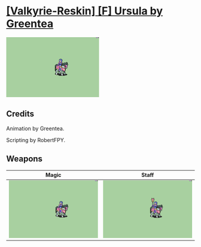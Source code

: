 # [\[Valkyrie-Reskin\] \[F\] Ursula by Greentea](./)
 

<img src="./6.%20Magic/Magic_000.png" alt="[Valkyrie-Reskin] [F] Ursula by Greentea standing" />

## Credits

Animation by Greentea.

Scripting by RobertFPY.

## Weapons
 

|Magic |Staff |
|  :---: | :---: |
| <img alt="Magic animation" src="./6.%20Magic/Magic.gif" /> | <img alt="Staff animation" src="./7.%20Staff/Staff.gif" /> |
